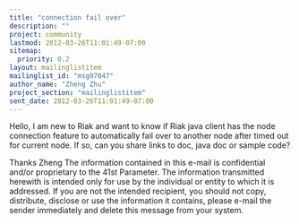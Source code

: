 ```yaml
---
title: "connection fail over"
description: ""
project: community
lastmod: 2012-03-26T11:01:49-07:00
sitemap:
  priority: 0.2
layout: mailinglistitem
mailinglist_id: "msg07047"
author_name: "Zheng Zhu"
project_section: "mailinglistitem"
sent_date: 2012-03-26T11:01:49-07:00
---
```



Hello, I am new to Riak and want to know if Riak java client has the node 
connection feature to automatically fail over to another node after timed out 
for current node. If so, can you share links to doc, java doc or sample code?

Thanks
Zheng
The information contained in this e-mail is confidential and/or proprietary to 
the 41st Parameter. The information transmitted herewith is intended only for 
use by the individual or entity to which it is addressed. If you are not the 
intended recipient, you should not copy, distribute, disclose or use the 
information it contains, please e-mail the sender immediately and delete this 
message from your system.
